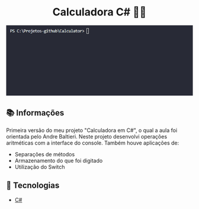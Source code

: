 <h1 align="center">Calculadora C# 👨‍💻</h1>
<p align="center">
  <img src="toReadme/calculatorRM.gif">
</p>

## :books: Informações
Primeira versão do meu projeto "Calculadora em C#", o qual a aula foi orientada pelo Andre Baltieri. Neste projeto desenvolvi operações aritméticas com a interface do console. Também houve aplicações de:
- Separações de métodos
- Armazenamento do que foi digitado
- Utilização do Switch

## :pushpin: Tecnologias
<ul>
  <li><a href="https://docs.microsoft.com/pt-br/dotnet/csharp/programming-guide/">C#</a></li>
</ul>
